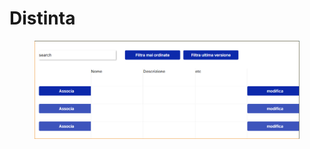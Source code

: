 # Distinta

<figure><img src="../.gitbook/assets/image.png" alt=""><figcaption></figcaption></figure>
